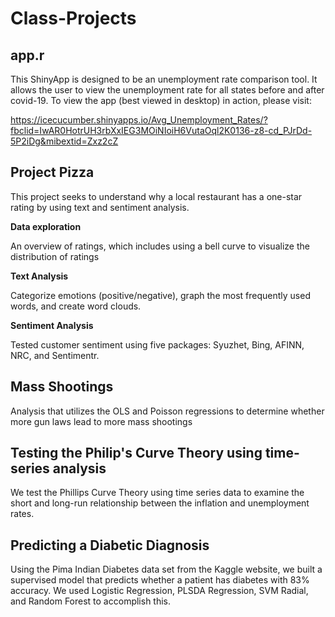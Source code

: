 # Class-Projects

## app.r

This ShinyApp is designed to be an unemployment rate comparison tool. It allows the user to view the unemployment rate for all states before and after covid-19. To view the app (best viewed in desktop) in action, please visit:

https://icecucumber.shinyapps.io/Avg_Unemployment_Rates/?fbclid=IwAR0HotrUH3rbXxIEG3MOiNIoiH6VutaOql2K0136-z8-cd_PJrDd-5P2iDg&mibextid=Zxz2cZ


## Project Pizza

This project seeks to understand why a local restaurant has a one-star rating by using text and sentiment analysis.

**Data exploration** 

An overview of ratings, which includes using a bell curve to visualize the distribution of ratings

**Text Analysis**

Categorize emotions (positive/negative), graph the most frequently used words, and create word clouds.


**Sentiment Analysis**

Tested customer sentiment using five packages: Syuzhet, Bing, AFINN, NRC, and Sentimentr. 


## Mass Shootings

Analysis that utilizes the OLS and Poisson regressions to determine whether more gun laws lead to more mass shootings


## Testing the Philip's Curve Theory using time-series analysis

We test the Phillips Curve Theory using time series data to examine the short and long-run relationship between the inflation and unemployment rates.

## Predicting a Diabetic Diagnosis

Using the Pima Indian Diabetes data set from the Kaggle website, we built a supervised model that predicts whether a patient has diabetes with 83% accuracy. We used Logistic Regression, PLSDA Regression, SVM Radial, and Random Forest to accomplish this.



